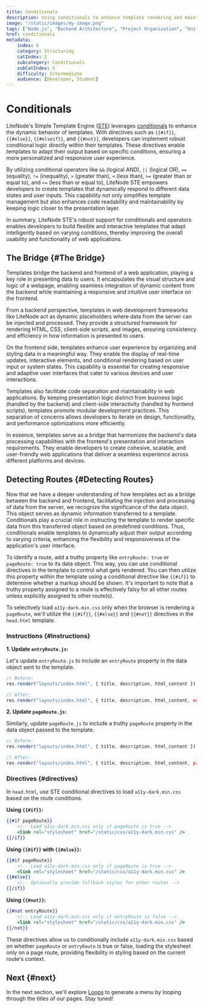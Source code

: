 ```yaml
---
title: Conditionals
description: Using conditionals to enhance template rendering and maintain a scalable architecture
image: "/static/images/my-image.png"
tags: ["Node.js", "Backend Architecture", "Project Organization", "Unified System", "Conditionals", "LiteNode", "STE", "Template Rendering"]
href: conditionals
metadata:
    index: 8
    category: Structuring
    catIndex: 2
    subcategory: Conditionals
    subCatIndex: 5
    difficulty: Intermediate
    audience: [Developer, Student]
---
```


# Conditionals

LiteNode's Simple Template Engine ([STE](https://litenode.pages.dev/docs/rendering-templates/)) leverages [conditionals](https://litenode.pages.dev/docs/ste-helpers/) to enhance the dynamic behavior of templates. With directives such as `{{#if}}`, `{{#else}}`, `{{#elseif}}`, and `{{#not}}`, developers can implement robust conditional logic directly within their templates. These directives enable templates to adapt their output based on specific conditions, ensuring a more personalized and responsive user experience.

By utilizing conditional operators like `&&` (logical AND), `||` (logical OR), `==` (equality), `!=` (inequality), `>` (greater than), `<` (less than), `>=` (greater than or equal to), and `<=` (less than or equal to), LiteNode STE empowers developers to create templates that dynamically respond to different data states and user inputs. This capability not only simplifies template management but also enhances code readability and maintainability by keeping logic closer to the presentation layer.

In summary, LiteNode STE's robust support for conditionals and operators enables developers to build flexible and interactive templates that adapt intelligently based on varying conditions, thereby improving the overall usability and functionality of web applications.

## The Bridge {#The Bridge}

Templates bridge the backend and frontend of a web application, playing a key role in presenting data to users. It encapsulates the visual structure and logic of a webpage, enabling seamless integration of dynamic content from the backend while maintaining a responsive and intuitive user interface on the frontend.

From a backend perspective, templates in web development frameworks like LiteNode act as dynamic placeholders where data from the server can be injected and processed. They provide a structured framework for rendering HTML, CSS, client-side scripts, and images, ensuring consistency and efficiency in how information is presented to users.

On the frontend side, templates enhance user experience by organizing and styling data in a meaningful way. They enable the display of real-time updates, interactive elements, and conditional rendering based on user input or system states. This capability is essential for creating responsive and adaptive user interfaces that cater to various devices and user interactions.

Templates also facilitate code separation and maintainability in web applications. By keeping presentation logic distinct from business logic (handled by the backend) and client-side interactivity (handled by frontend scripts), templates promote modular development practices. This separation of concerns allows developers to iterate on design, functionality, and performance optimizations more efficiently.

In essence, templates serve as a bridge that harmonizes the backend's data processing capabilities with the frontend's presentation and interaction requirements. They enable developers to create cohesive, scalable, and user-friendly web applications that deliver a seamless experience across different platforms and devices.

## Detecting Routes {#Detecting Routes}

Now that we have a deeper understanding of how templates act as a bridge between the backend and frontend, facilitating the injection and processing of data from the server, we recognize the significance of the data object. This object serves as dynamic information transferred to a template. Conditionals play a crucial role in instructing the template to render specific data from this transferred object based on predefined conditions. Thus, conditionals enable templates to dynamically adjust their output according to varying criteria, enhancing the flexibility and responsiveness of the application's user interface.

To identify a route, add a truthy property like `entryRoute: true` or `pageRoute: true` to its data object. This way, you can use conditional directives in the template to control what gets rendered. You can then utilize this property within the template using a conditional directive like `{{#if}}` to determine whether a markup should be shown. It's important to note that a truthy property assigned to a route is effectively falsy for all other routes unless explicitly assigned to other route(s).

To selectively load `a11y-dark.min.css` only when the browser is rendering a `pageRoute`, we'll utilize the `{{#if}}`, `{{#else}}` and `{{#not}}` directives in the `head.html` template.

### Instructions {#Instructions}

**1. Update `entryRoute.js`:**

Let's update `entryRoute.js` to include an `entryRoute` property in the data object sent to the template.

```javascript
// Before:
res.render("layouts/index.html", { title, description, html_content })

// After:
res.render("layouts/index.html", { title, description, html_content, entryRoute: true })
```

**2. Update `pageRoute.js`:**

Similarly, update `pageRoute.js` to include a truthy `pageRoute` property in the data object passed to the template.

```javascript
// Before:
res.render("layouts/index.html", { title, description, html_content })

// After:
res.render("layouts/index.html", { title, description, html_content, pageRoute: true })
```

### Directives {#directives}

In `head.html`, use STE conditional directives to load `a11y-dark.min.css` based on the route conditions.

**Using `{{#if}}`:**

```handlebars
{{#if pageRoute}}
	<!-- Load a11y-dark.min.css only if pageRoute is true -->
	<link rel="stylesheet" href="/static/css/a11y-dark.min.css" />
{{/if}}
```

**Using `{{#if}}` with `{{#else}}`:**

```handlebars
{{#if pageRoute}}
	<!-- Load a11y-dark.min.css only if pageRoute is true -->
	<link rel="stylesheet" href="/static/css/a11y-dark.min.css" />
{{#else}}
	<!-- Optionally provide fallback styles for other routes -->
{{/if}}
```

**Using `{{#not}}`:**

```handlebars
{{#not entryRoute}}
	<!-- Load a11y-dark.min.css only if entryRoute is false -->
	<link rel="stylesheet" href="/static/css/a11y-dark.min.css" />
{{/not}}
```

These directives allow us to conditionally include `a11y-dark.min.css` based on whether `pageRoute` or `entryRoute` is true or false, loading the stylesheet only on a page route, providing flexibility in styling based on the current route's context.

## Next {#next}

In the next section, we'll explore [Loops](/tutorial/loops) to generate a menu by looping through the titles of our pages. Stay tuned!

